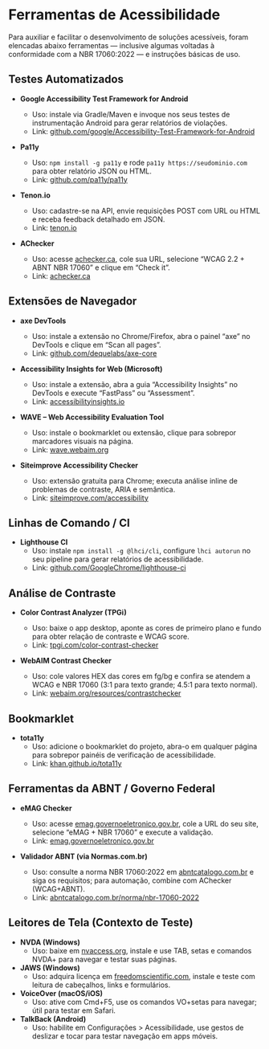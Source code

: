 # Ferramentas de Acessibilidade

Para auxiliar e facilitar o desenvolvimento de soluções acessíveis, foram elencadas abaixo ferramentas — inclusive algumas voltadas à conformidade com a NBR 17060:2022 — e instruções básicas de uso.

## Testes Automatizados
- **Google Accessibility Test Framework for Android**  
  - Uso: instale via Gradle/Maven e invoque nos seus testes de instrumentação Android para gerar relatórios de violações.  
  - Link: [github.com/google/Accessibility-Test-Framework-for-Android](https://github.com/google/Accessibility-Test-Framework-for-Android)

- **Pa11y**  
  - Uso: `npm install -g pa11y` e rode `pa11y https://seudominio.com` para obter relatório JSON ou HTML.  
  - Link: [github.com/pa11y/pa11y](https://github.com/pa11y/pa11y)

- **Tenon.io**  
  - Uso: cadastre-se na API, envie requisições POST com URL ou HTML e receba feedback detalhado em JSON.  
  - Link: [tenon.io](https://tenon.io)

- **AChecker**  
  - Uso: acesse [achecker.ca](https://achecker.ca), cole sua URL, selecione “WCAG 2.2 + ABNT NBR 17060” e clique em “Check it”.  
  - Link: [achecker.ca](https://achecker.ca)

## Extensões de Navegador
- **axe DevTools**  
  - Uso: instale a extensão no Chrome/Firefox, abra o painel “axe” no DevTools e clique em “Scan all pages”.  
  - Link: [github.com/dequelabs/axe-core](https://github.com/dequelabs/axe-core)

- **Accessibility Insights for Web (Microsoft)**  
  - Uso: instale a extensão, abra a guia “Accessibility Insights” no DevTools e execute “FastPass” ou “Assessment”.  
  - Link: [accessibilityinsights.io](https://accessibilityinsights.io)

- **WAVE – Web Accessibility Evaluation Tool**  
  - Uso: instale o bookmarklet ou extensão, clique para sobrepor marcadores visuais na página.  
  - Link: [wave.webaim.org](https://wave.webaim.org)

- **Siteimprove Accessibility Checker**  
  - Uso: extensão gratuita para Chrome; executa análise inline de problemas de contraste, ARIA e semântica.  
  - Link: [siteimprove.com/accessibility](https://siteimprove.com/accessibility)

## Linhas de Comando / CI
- **Lighthouse CI**  
  - Uso: instale `npm install -g @lhci/cli`, configure `lhci autorun` no seu pipeline para gerar relatórios de acessibilidade.  
  - Link: [github.com/GoogleChrome/lighthouse-ci](https://github.com/GoogleChrome/lighthouse-ci)

## Análise de Contraste
- **Color Contrast Analyzer (TPGi)**  
  - Uso: baixe o app desktop, aponte as cores de primeiro plano e fundo para obter relação de contraste e WCAG score.  
  - Link: [tpgi.com/color-contrast-checker](https://www.tpgi.com/color-contrast-checker)

- **WebAIM Contrast Checker**  
  - Uso: cole valores HEX das cores em fg/bg e confira se atendem a WCAG e NBR 17060 (3:1 para texto grande; 4.5:1 para texto normal).  
  - Link: [webaim.org/resources/contrastchecker](https://webaim.org/resources/contrastchecker/)

## Bookmarklet
- **tota11y**  
  - Uso: adicione o bookmarklet do projeto, abra-o em qualquer página para sobrepor painéis de verificação de acessibilidade.  
  - Link: [khan.github.io/tota11y](https://khan.github.io/tota11y/)

## Ferramentas da ABNT / Governo Federal
- **eMAG Checker**  
  - Uso: acesse [emag.governoeletronico.gov.br](https://emag.governoeletronico.gov.br/), cole a URL do seu site, selecione “eMAG + NBR 17060” e execute a validação.  
  - Link: [emag.governoeletronico.gov.br](https://emag.governoeletronico.gov.br)

- **Validador ABNT (via Normas.com.br)**  
  - Uso: consulte a norma NBR 17060:2022 em [abntcatalogo.com.br](https://www.abntcatalogo.com.br/norma/nbr-17060-2022) e siga os requisitos; para automação, combine com AChecker (WCAG+ABNT).  
  - Link: [abntcatalogo.com.br/norma/nbr-17060-2022](https://www.abntcatalogo.com.br/norma/nbr-17060-2022)

## Leitores de Tela (Contexto de Teste)
- **NVDA (Windows)**  
  - Uso: baixe em [nvaccess.org](https://nvaccess.org), instale e use TAB, setas e comandos NVDA+ para navegar e testar suas páginas.  
- **JAWS (Windows)**  
  - Uso: adquira licença em [freedomscientific.com](https://www.freedomscientific.com), instale e teste com leitura de cabeçalhos, links e formulários.  
- **VoiceOver (macOS/iOS)**  
  - Uso: ative com Cmd+F5, use os comandos VO+setas para navegar; útil para testar em Safari.  
- **TalkBack (Android)**  
  - Uso: habilite em Configurações > Acessibilidade, use gestos de deslizar e tocar para testar navegação em apps móveis.
